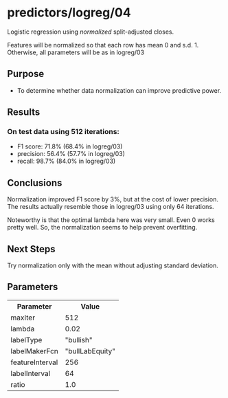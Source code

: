 predictors/logreg/04
===
Logistic regression using *normalized* split-adjusted closes.

Features will be normalized so that each row has mean 0 and s.d. 1.
Otherwise, all parameters will be as in logreg/03

Purpose
---
- To determine whether data normalization can improve predictive power.

Results
---
### On test data using 512 iterations:
- F1 score: 71.8% (68.4% in logreg/03)
- precision: 56.4% (57.7% in logreg/03)
- recall: 98.7% (84.0% in logreg/03)

Conclusions
---
Normalization improved F1 score by 3%, but at the cost of lower precision.
The results actually resemble those in logreg/03 using only 64 iterations.

Noteworthy is that the optimal lambda here was very small. Even 0 works pretty well.
So, the normalization seems to help prevent overfitting.

Next Steps
---
Try normalization only with the mean without adjusting standard deviation.

Parameters
---
<table>
    <tr>
        <th>Parameter</th>
        <th>Value</th>
    </tr>
    <tr>
        <td>maxIter</td>
        <td>512</td>
    </tr>
    <tr>
        <td>lambda</td>
        <td>0.02</td>
    </tr>
    <tr>
        <td>labelType</td>
        <td>"bullish"</td>
    </tr>
    <tr>
        <td>labelMakerFcn</td>
        <td>"bullLabEquity"</td>
    </tr>
    <tr>
        <td>featureInterval</td>
        <td>256</td>
    </tr>
    <tr>
        <td>labelInterval</td>
        <td>64</td>
    </tr>
    <tr>
        <td>ratio</td>
        <td>1.0</td>
    </tr>
</table>
